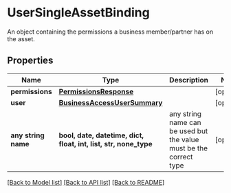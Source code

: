 # UserSingleAssetBinding

An object containing the permissions a business member/partner has on the asset.

## Properties
Name | Type | Description | Notes
------------ | ------------- | ------------- | -------------
**permissions** | [**PermissionsResponse**](PermissionsResponse.md) |  | [optional] 
**user** | [**BusinessAccessUserSummary**](BusinessAccessUserSummary.md) |  | [optional] 
**any string name** | **bool, date, datetime, dict, float, int, list, str, none_type** | any string name can be used but the value must be the correct type | [optional]

[[Back to Model list]](../README.md#documentation-for-models) [[Back to API list]](../README.md#documentation-for-api-endpoints) [[Back to README]](../README.md)



